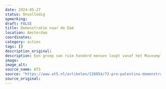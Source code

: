 ```yaml
---
date: 2024-05-27
status: Onvolledig
opmerking: 
draft: FALSE
title: Demonstratie naar de Dam
location: Amsterdam
coordinates: 
category: acties
tags: []
description_original: 
description: Een groep van ruim honderd mensen loopt vanaf het Museumplein naar de Dam in Amsterdam, door de Kalverstraat. Bij de Dam aangekomen worden ze tegengehouden door de Mobiele Eenheid. Uiteindelijk worden ruim 70 mensen gearresteerd en in twee stadsbussen afgevoerd. 
image: 
image_alt: 
source_name: AT5
source: "https://www.at5.nl/artikelen/226854/73-pro-palestina-demonstranten-gearresteerd-rond-de-dam-agenten-geschopt-en-gekrabd"
source_original: 
---
```

